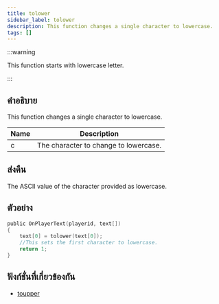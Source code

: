 ```yaml
---
title: tolower
sidebar_label: tolower
description: This function changes a single character to lowercase.
tags: []
---
```


:::warning

This function starts with lowercase letter.

:::

## คำอธิบาย

This function changes a single character to lowercase.

| Name | Description                           |
| ---- | ------------------------------------- |
| c    | The character to change to lowercase. |

## ส่งคืน

The ASCII value of the character provided as lowercase.

## ตัวอย่าง

```c
public OnPlayerText(playerid, text[])
{
    text[0] = tolower(text[0]);
    //This sets the first character to lowercase.
    return 1;
}
```

## ฟังก์ชั่นที่เกี่ยวข้องกัน

- [toupper](../functions/toupper.md)
